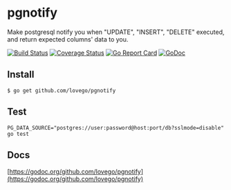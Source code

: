 # pgnotify
Make postgresql notify you when "UPDATE", "INSERT", "DELETE" executed, and return expected columns' data to you. 

[![Build Status](https://travis-ci.org/lovego/pgnotify.svg?branch=master)](https://travis-ci.org/lovego/pgnotify)
[![Coverage Status](https://img.shields.io/coveralls/github/lovego/pgnotify/master.svg)](https://coveralls.io/github/lovego/pgnotify?branch=master)
[![Go Report Card](https://goreportcard.com/badge/github.com/lovego/pgnotify)](https://goreportcard.com/report/github.com/lovego/pgnotify)
[![GoDoc](https://godoc.org/github.com/lovego/pgnotify?status.svg)](https://godoc.org/github.com/lovego/pgnotify)

## Install
`$ go get github.com/lovego/pgnotify`

## Test
`PG_DATA_SOURCE="postgres://user:password@host:port/db?sslmode=disable" go test`

## Docs
[https://godoc.org/github.com/lovego/pgnotify](https://godoc.org/github.com/lovego/pgnotify)
